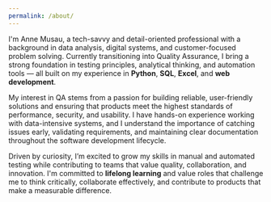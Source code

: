 ```yaml
---
permalink: /about/
---
```


I'm Anne Musau, a tech-savvy and detail-oriented professional with a background in data analysis, digital systems, and customer-focused problem solving. Currently transitioning into Quality Assurance, I bring a strong foundation in testing principles, analytical thinking, and automation tools — all built on my experience in **Python**, **SQL**, **Excel**, and **web development**.

My interest in QA stems from a passion for building reliable, user-friendly solutions and ensuring that products meet the highest standards of performance, security, and usability. I have hands-on experience working with data-intensive systems, and I understand the importance of catching issues early, validating requirements, and maintaining clear documentation throughout the software development lifecycle.

Driven by curiosity, I’m excited to grow my skills in manual and automated testing while contributing to teams that value quality, collaboration, and innovation. I'm committed to **lifelong learning** and value roles that challenge me to think critically, collaborate effectively, and contribute to products that make a measurable difference.

